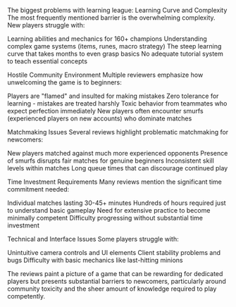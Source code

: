 The biggest problems with learning league:
Learning Curve and Complexity
The most frequently mentioned barrier is the overwhelming complexity. New players struggle with:

Learning abilities and mechanics for 160+ champions
Understanding complex game systems (items, runes, macro strategy)
The steep learning curve that takes months to even grasp basics
No adequate tutorial system to teach essential concepts

Hostile Community Environment
Multiple reviewers emphasize how unwelcoming the game is to beginners:

Players are "flamed" and insulted for making mistakes
Zero tolerance for learning - mistakes are treated harshly
Toxic behavior from teammates who expect perfection immediately
New players often encounter smurfs (experienced players on new accounts) who dominate matches

Matchmaking Issues
Several reviews highlight problematic matchmaking for newcomers:

New players matched against much more experienced opponents
Presence of smurfs disrupts fair matches for genuine beginners
Inconsistent skill levels within matches
Long queue times that can discourage continued play

Time Investment Requirements
Many reviews mention the significant time commitment needed:

Individual matches lasting 30-45+ minutes
Hundreds of hours required just to understand basic gameplay
Need for extensive practice to become minimally competent
Difficulty progressing without substantial time investment

Technical and Interface Issues
Some players struggle with:

Unintuitive camera controls and UI elements
Client stability problems and bugs
Difficulty with basic mechanics like last-hitting minions

The reviews paint a picture of a game that can be rewarding for dedicated players but presents substantial barriers to newcomers, particularly around community toxicity and the sheer amount of knowledge required to play competently.